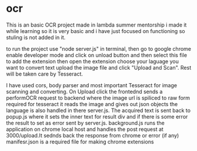 # ocr

This is an basic OCR project made in lambda summer mentorship i made it while learning so it is very basic and i have just focused on functioning so stuling is not added in it.

to run the project use "node server.js" in terminal, then go to google chrome enable developer mode and click on unload button and then select this file to add the extension then open the extension choose your laguage you want to convert text upload the image file and click "Upload and Scan".
Rest will be taken care by Tesseract.

I have used cors, body parser and most important Tesseract for image scanning and converting.
On Upload click the frontednd sends a performOCR request to backend where the image url is spiliced to raw form required for tesseract it reads the image and gives out json objects the language is also handled in there server.js. 
The acquired text is sent back to popup.js where it sets the inner text for result div and if there is some error the result to set as error sent by server.js.
background.js runs the application on chrome local host and handles the post request at 3000/upload.It sednds back the response from chrome or error (if any)
manifesr.json is a required file for making chrome extensions